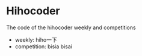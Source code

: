 # Hihocoder
The code of the hihocoder weekly and competitions

- weekly: hiho一下
- competition: bisia bisai 
